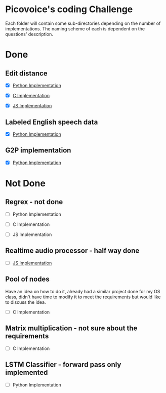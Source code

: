 # Picovoice's coding Challenge

Each folder will contain some sub-directories depending on the number of implementations. The naming scheme of each is dependent on the questions' description.

# Done

## Edit distance

- [x] [Python Implementation](https://github.com/alhparsa/Picovoice-coding-challenge-parsa/blob/master/1-edit%20distance/python/)

- [x] [C Implementation](https://github.com/alhparsa/Picovoice-coding-challenge-parsa/blob/master/1-edit%20distance/c/)

- [x] [JS Implementation](https://github.com/alhparsa/Picovoice-coding-challenge-parsa/blob/master/1-edit%20distance/js/)

## Labeled English speech data

- [x] [Python Implementation](https://github.com/alhparsa/Picovoice-coding-challenge-parsa/blob/master/4-Labeled%20English%20speech%20data/)

## G2P implementation

- [x] [Python Implementation](https://github.com/alhparsa/Picovoice-coding-challenge-parsa/blob/master/8-G2P/)

# Not Done

## Regrex - not done

- [ ] Python Implementation

- [ ] C Implementation

- [ ] JS Implementation

## Realtime audio processor - half way done

- [ ] [JS Implementation](https://github.com/alhparsa/Picovoice-coding-challenge-parsa/blob/master/3-RL%20audio/)

## Pool of nodes

Have an idea on how to do it, already had a similar project done for my OS class, didn't have time to modify it to meet the requirements but would like to discuss the idea.

- [ ] C Implementation

## Matrix multiplication - not sure about the requirements

- [ ] C Implementation

## LSTM Classifier - forward pass only implemented

- [ ] Python Implementation
